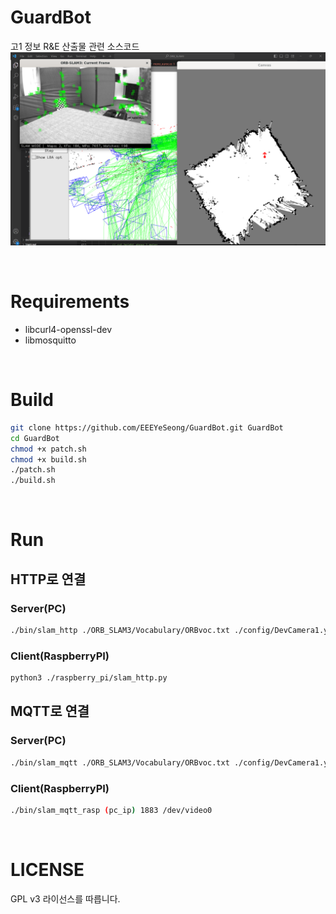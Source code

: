 # GuardBot
고1 정보 R&amp;E 산출물 관련 소스코드
![Image1](/assets/image1.png)

<br>

# Requirements
- libcurl4-openssl-dev
- libmosquitto

<br>

# Build
```bash
git clone https://github.com/EEEYeSeong/GuardBot.git GuardBot
cd GuardBot
chmod +x patch.sh
chmod +x build.sh
./patch.sh
./build.sh
```

<br>

# Run
## HTTP로 연결
### Server(PC)
```bash
./bin/slam_http ./ORB_SLAM3/Vocabulary/ORBvoc.txt ./config/DevCamera1.yaml (rasp_ip):5000
```
### Client(RaspberryPI)
```bash
python3 ./raspberry_pi/slam_http.py
```
## MQTT로 연결
### Server(PC)
```bash
./bin/slam_mqtt ./ORB_SLAM3/Vocabulary/ORBvoc.txt ./config/DevCamera1.yaml (rasp_ip) 1883
```
### Client(RaspberryPI)
```bash
./bin/slam_mqtt_rasp (pc_ip) 1883 /dev/video0
```

<br>

# LICENSE
GPL v3 라이선스를 따릅니다.